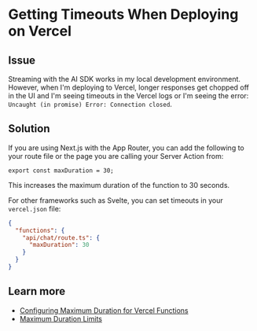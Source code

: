 # Getting Timeouts When Deploying on Vercel

## Issue

Streaming with the AI SDK works in my local development environment.
However, when I'm deploying to Vercel, longer responses get chopped off in the UI and I'm seeing timeouts in the Vercel logs or I'm seeing the error: `Uncaught (in promise) Error: Connection closed`.

## Solution

If you are using Next.js with the App Router, you can add the following to your route file or the page you are calling your Server Action from:

```tsx
export const maxDuration = 30;
```

This increases the maximum duration of the function to 30 seconds.

For other frameworks such as Svelte, you can set timeouts in your `vercel.json` file:

```json
{
  "functions": {
    "api/chat/route.ts": {
      "maxDuration": 30
    }
  }
}
```

## Learn more

- [Configuring Maximum Duration for Vercel Functions](https://vercel.com/docs/functions/configuring-functions/duration)
- [Maximum Duration Limits](https://vercel.com/docs/functions/runtimes#max-duration)
